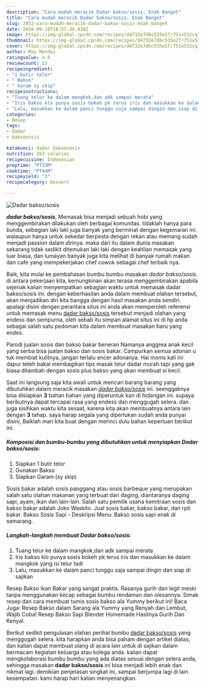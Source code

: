 ```yaml
---
description: "Cara mudah meracik Dadar bakso/sosis, Enak Banget"
title: "Cara mudah meracik Dadar bakso/sosis, Enak Banget"
slug: 2932-cara-mudah-meracik-dadar-bakso-sosis-enak-banget
date: 2020-09-18T18:57:39.938Z
image: https://img-global.cpcdn.com/recipes/d4732e7dbc535e2f/751x532cq70/dadar-baksososis-foto-resep-utama.jpg
thumbnail: https://img-global.cpcdn.com/recipes/d4732e7dbc535e2f/751x532cq70/dadar-baksososis-foto-resep-utama.jpg
cover: https://img-global.cpcdn.com/recipes/d4732e7dbc535e2f/751x532cq70/dadar-baksososis-foto-resep-utama.jpg
author: May Mendez
ratingvalue: 4.9
reviewcount: 13
recipeingredient:
- "1 butir telor"
- " Bakso"
- " Garam sy skip"
recipeinstructions:
- "Tuang telur ke dalam mangkok,dan adk sampai merata"
- "Iris bakso klo punya sosis bokeh pk terus iris dan masukkan ke dalam mangkok yang isi telur tadi"
- "Lalu, masukkan ke dalam panci tunggu saja sampai dingin dan siap di sajikan"
categories:
- Resep
tags:
- dadar
- baksososis

katakunci: dadar baksososis 
nutrition: 263 calories
recipecuisine: Indonesian
preptime: "PT33M"
cooktime: "PT44M"
recipeyield: "3"
recipecategory: Dessert

---
```



![Dadar bakso/sosis](https://img-global.cpcdn.com/recipes/d4732e7dbc535e2f/751x532cq70/dadar-baksososis-foto-resep-utama.jpg)

<b><i>dadar bakso/sosis</i></b>, Memasak bisa menjadi sebuah hobi yang menggembirakan dilakukan oleh berbagai komunitas. tidaklah hanya para bunda, sebagian laki laki juga banyak yang berminat dengan kegemaran ini. walaupun hanya untuk sekedar berpesta dengan rekan atau memang sudah menjadi passion dalam dirinya. maka dari itu dalam dunia masakan sekarang tidak sedikit ditemukan laki laki dengan keahlian memasak yang luar biasa, dan lumayan banyak juga kita melihat di banyak rumah makan dan cafe yang mempekerjakan chef cowok sebagai chef terbaik nya.

Baik, kita mulai ke pembahasan bumbu bumbu masakan <i>dadar bakso/sosis</i>. di antara pekerjaan kita, kemungkinan akan terasa menggembirakan apabila sejenak kalian menyempatkan sebagian waktu untuk memasak dadar bakso/sosis ini. dengan keberhasilan anda dalam membuat olahan tersebut, akan menjadikan diri kita bangga dengan hasil masakan anda sendiri. apalagi disini dengan perantara situs ini anda akan memperoleh referensi untuk memasak menu <u>dadar bakso/sosis</u> tersebut menjadi olahan yang endess dan sempurna, oleh sebab itu simpan alamat situs ini di hp anda sebagai salah satu pedoman kita dalam membuat masakan baru yang endes.

Parodi jualan sosis dan bakso bakar beneran Namanya anggrea anak kecil yang serba bisa jualan bakso dan sosis bakar. Campurkan semua adonan u tuk membiat kulitnya, jangan terlalu encer adonanya. Hai moms kali ini dapur teteh bakal membagikan tips masak telur dadar murah tapi yang gak biasa ditambah dengan sosis plus bakso yang akan membuat si kecil.


Saat ini langsung saja kita awali untuk mencari barang barang yang dibutuhkan dalam meracik masakan <u><i>dadar bakso/sosis</i></u> ini. seenggaknya bisa disiapkan <b>3</b> bahan bahan yang diperuntuk kan di hidangan ini. supaya berikutnya dapat tercapai rasa yang endess dan menggugah selera. dan juga sisihkan waktu kita sesaat, karena kita akan membuatnya antara lain dengan <b>3</b> tahap. saya harap segala yang diperlukan sudah anda punyai disini, Baiklah mari kita buat dengan merinci dulu bahan keperluan berikut ini.

<!--inarticleads1-->

##### Komposisi dan bumbu-bumbu yang dibutuhkan untuk menyiapkan Dadar bakso/sosis:

1. Siapkan 1 butir telor
1. Gunakan  Bakso
1. Siapkan  Garam (sy skip)


Sosis bakar adalah sosis panggang atau sosis barbeque yang merupakan salah satu olahan makanan yang terbuat dari daging, diantaranya daging sapi, ayam, ikan dan lain-lain. Salah satu pemilik usaha kemitraan sosis dan bakso bakar adalah Joko Waskito. Jual sosis bakar, bakso bakar, dan rpti bakar. Bakso Sosis Sapi - Deskripsi Menu: Bakso sosis sapi enak di semarang. 

<!--inarticleads2-->

##### Langkah-langkah membuat Dadar bakso/sosis:

1. Tuang telur ke dalam mangkok,dan adk sampai merata
1. Iris bakso klo punya sosis bokeh pk terus iris dan masukkan ke dalam mangkok yang isi telur tadi
1. Lalu, masukkan ke dalam panci tunggu saja sampai dingin dan siap di sajikan


Resep Bakso Ikan Bakar yang sangat praktis. Rasanya gurih dan legit meski tanpa menggunakan kecap sebagai bumbu rendaman dan olesannya. Simak resep dan cara membuat tumis sosis bakso ala Yummy berikut ini! Baca Juga: Resep Bakso dalam Sarang ala Yummy yang Renyah dan Lembut, Wajib Coba! Resep Bakso Sapi Blender Homemade Hasilnya Gurih Dan Kenyal. 

Berikut sedikit pengulasan olahan perihal bumbu <u>dadar bakso/sosis</u> yang menggugah selera. kita harapkan anda bisa paham dengan artikel diatas, dan kalian dapat membuat ulang di acara lain untuk di sajikan dalam bermacam kegiatan keluarga atau kolega anda. kalian dapat mengkolaborasi bumbu bumbu yang ada diatas sesuai dengan selera anda, sehingga masakan <b>dadar bakso/sosis</b> ini bisa menjadi lebih enak dan nikmat lagi. demikian penjelasan singkat ini, sampai berjumpa lagi di lain kesempatan. kami harap hari kalian menyenangkan.
